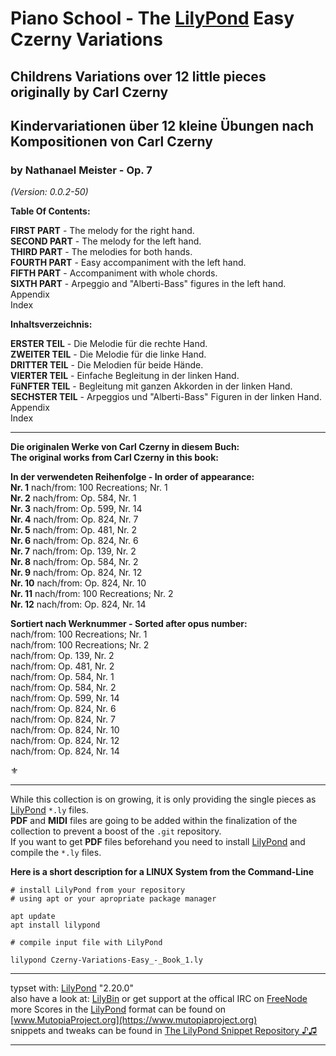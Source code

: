 # Piano School - The [LilyPond](http://www.lilypond.org) Easy Czerny Variations
## Childrens Variations over 12 little pieces originally by Carl Czerny
## Kindervariationen über 12 kleine Übungen nach Kompositionen von Carl Czerny
### by Nathanael Meister - Op. 7
*(Version: 0.0.2-50)*


**Table Of Contents:**  

**FIRST PART** - The melody for the right hand.  
**SECOND PART** - The melody for the left hand.  
**THIRD PART** - The melodies for both hands.  
**FOURTH PART** - Easy accompaniment with the left hand.  
**FIFTH PART** - Accompaniment with whole chords.  
**SIXTH PART** - Arpeggio and "Alberti-Bass" figures in the left hand.  
Appendix  
Index  


**Inhaltsverzeichnis:**  

**ERSTER TEIL** - Die Melodie für die rechte Hand.  
**ZWEITER TEIL** - Die Melodie für die linke Hand.  
**DRITTER TEIL** - Die Melodien für beide Hände.  
**VIERTER TEIL** - Einfache Begleitung in der linken Hand.  
**FüNFTER TEIL** - Begleitung mit ganzen Akkorden in der linken Hand.  
**SECHSTER TEIL** - Arpeggios und "Alberti-Bass" Figuren in der linken Hand.  
Appendix  
Index  

_______________________________________

**Die originalen Werke von Carl Czerny in diesem Buch:**  
**The original works from Carl Czerny in this book:**  


**In der verwendeten Reihenfolge - In order of appearance:**  
**Nr. 1** nach/from: 100 Recreations; Nr. 1  
**Nr. 2** nach/from: Op. 584, Nr. 1  
**Nr. 3** nach/from: Op. 599, Nr. 14  
**Nr. 4** nach/from: Op. 824, Nr. 7  
**Nr. 5** nach/from: Op. 481, Nr. 2  
**Nr. 6** nach/from: Op. 824, Nr. 6  
**Nr. 7** nach/from: Op. 139, Nr. 2  
**Nr. 8** nach/from: Op. 584, Nr. 2  
**Nr. 9** nach/from: Op. 824, Nr. 12  
**Nr. 10** nach/from: Op. 824, Nr. 10  
**Nr. 11** nach/from: 100 Recreations; Nr. 2  
**Nr. 12** nach/from: Op. 824, Nr. 14  


**Sortiert nach Werknummer - Sorted after opus number:**  
nach/from: 100 Recreations; Nr. 1  
nach/from: 100 Recreations; Nr. 2  
nach/from: Op. 139, Nr. 2  
nach/from: Op. 481, Nr. 2  
nach/from: Op. 584, Nr. 1  
nach/from: Op. 584, Nr. 2  
nach/from: Op. 599, Nr. 14  
nach/from: Op. 824, Nr. 6  
nach/from: Op. 824, Nr. 7  
nach/from: Op. 824, Nr. 10  
nach/from: Op. 824, Nr. 12  
nach/from: Op. 824, Nr. 14  

⚜  


_____________________________________________________________

While this collection is on growing, it is only providing the single pieces as [LilyPond](http://lilypond.org) `*.ly` files.  
**PDF** and **MIDI** files are going to be added within the finalization of the collection to prevent a boost of the `.git` repository.  
If you want to get **PDF** files beforehand you need to install [LilyPond](http://lilypond.org) and compile the `*.ly` files.

**Here is a short description for a LINUX System from the Command-Line**

```
# install LilyPond from your repository
# using apt or your apropriate package manager

apt update
apt install lilypond

# compile input file with LilyPond

lilypond Czerny-Variations-Easy_-_Book_1.ly

```
_____________________________________________________________

typset with: [LilyPond](http://lilypond.org) "2.20.0"  
also have a look at: [LilyBin](http://lilybin.com)
or get support at the offical IRC on [FreeNode](http://webchat.freenode.net/?channels=lilypond)  
more Scores in the [LilyPond](http://lilypond.org) format can be found on [www.MutopiaProject.org](https://www.mutopiaproject.org)  
snippets and tweaks can be found in [The LilyPond Snippet Repository ♪♫](http://lsr.di.unimi.it/LSR/Search) 
_____________________________________________________________
